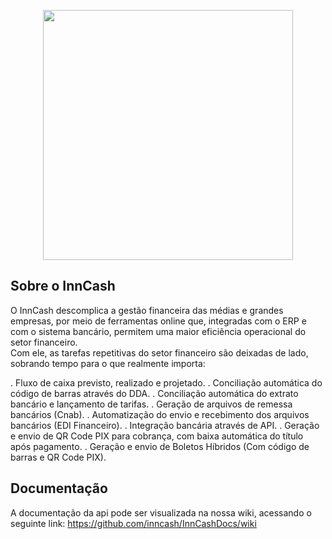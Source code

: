 <p align="center"><a href="https://inn.cash/" target="_blank"><img src="https://sistema.inn.cash/img/cashflow-logo-horizontal-dark.ac78c224.webp" width="400"></a></p>

## Sobre o InnCash

O InnCash descomplica a gestão financeira das médias e grandes empresas, por meio de ferramentas online que, integradas com o ERP e com o sistema bancário, permitem uma maior eficiência operacional do setor financeiro. <br/> Com ele, as tarefas repetitivas do setor financeiro são deixadas de lado, sobrando tempo para o que realmente importa:

. Fluxo de caixa previsto, realizado e projetado.
. Conciliação automática do código de barras através do DDA.
. Conciliação automática do extrato bancário e lançamento de tarifas.
. Geração de arquivos de remessa bancários (Cnab).
. Automatização do envio e recebimento dos arquivos bancários (EDI Financeiro). 
. Integração bancária através de API.
. Geração e envio de QR Code PIX para cobrança, com baixa automática do título após pagamento.
. Geração e envio de Boletos Híbridos (Com código de barras e QR Code PIX).

## Documentação
A documentação da api pode ser visualizada na nossa wiki, acessando o seguinte link: <a href="https://github.com/inncash/InnCashDocs/wiki" target="_blank">https://github.com/inncash/InnCashDocs/wiki</a>
